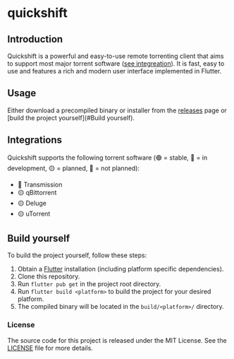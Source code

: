 # quickshift

## Introduction
Quickshift is a powerful and easy-to-use remote torrenting client that aims to support most major torrent software ([see integreation](#Integrations)). It is fast, easy to use and features a rich and modern user interface implemented in Flutter.

## Usage
Either download a precompiled binary or installer from the [releases](https://github.com/transmission-remote-gui/transgui/releases/latest) page or [build the project yourself](#Build yourself).

## Integrations
Quickshift supports the following torrent software (🟢 = stable, 🔵 = in development, 🟡 = planned, 🔴 = not planned):
- 🔵 Transmission
- 🟡 qBittorrent
- 🟡 Deluge
- 🟡 uTorrent

## Build yourself
To build the project yourself, follow these steps:
1. Obtain a [Flutter](https://docs.flutter.dev/get-started/install) installation (including platform specific dependencies).
2. Clone this repository.
3. Run `flutter pub get` in the project root directory.
4. Run `flutter build <platform>` to build the project for your desired platform.
5. The compiled binary will be located in the `build/<platform>/` directory.





### License
The source code for this project is released under the MIT License. See the [LICENSE](LICENSE) file for more details.

